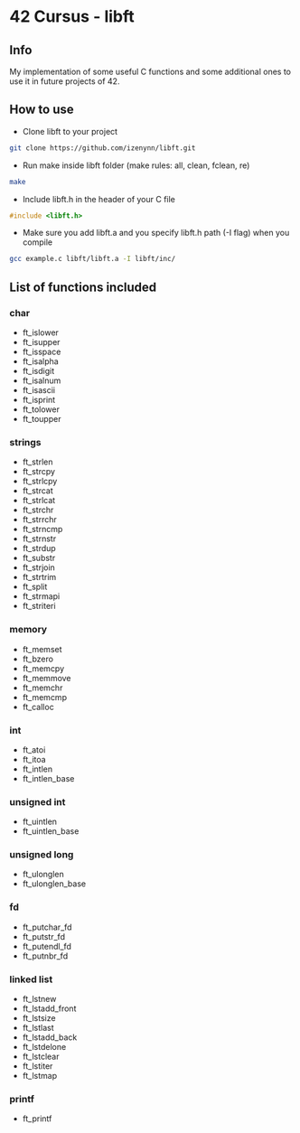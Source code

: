 # 42 Cursus - libft

## Info

My implementation of some useful C functions and some additional ones to use it in future projects of 42.

## How to use

- Clone libft to your project

```sh
git clone https://github.com/izenynn/libft.git
```

- Run make inside libft folder (make rules: all, clean, fclean, re)

```sh
make
```

- Include libft.h in the header of your C file

```c
#include <libft.h>
```

- Make sure you add libft.a and you specify libft.h path (-I flag) when you compile

```sh
gcc example.c libft/libft.a -I libft/inc/
```

## List of functions included

### char
- ft_islower
- ft_isupper
- ft_isspace
- ft_isalpha
- ft_isdigit
- ft_isalnum
- ft_isascii
- ft_isprint
- ft_tolower
- ft_toupper

### strings
- ft_strlen
- ft_strcpy
- ft_strlcpy
- ft_strcat
- ft_strlcat
- ft_strchr
- ft_strrchr
- ft_strncmp
- ft_strnstr
- ft_strdup
- ft_substr
- ft_strjoin
- ft_strtrim
- ft_split
- ft_strmapi
- ft_striteri

### memory
- ft_memset
- ft_bzero
- ft_memcpy
- ft_memmove
- ft_memchr
- ft_memcmp
- ft_calloc

### int
- ft_atoi
- ft_itoa
- ft_intlen
- ft_intlen_base

### unsigned int
- ft_uintlen
- ft_uintlen_base

### unsigned long
- ft_ulonglen
- ft_ulonglen_base

### fd
- ft_putchar_fd
- ft_putstr_fd
- ft_putendl_fd
- ft_putnbr_fd

### linked list
- ft_lstnew
- ft_lstadd_front
- ft_lstsize
- ft_lstlast
- ft_lstadd_back
- ft_lstdelone
- ft_lstclear
- ft_lstiter
- ft_lstmap

### printf
- ft_printf
